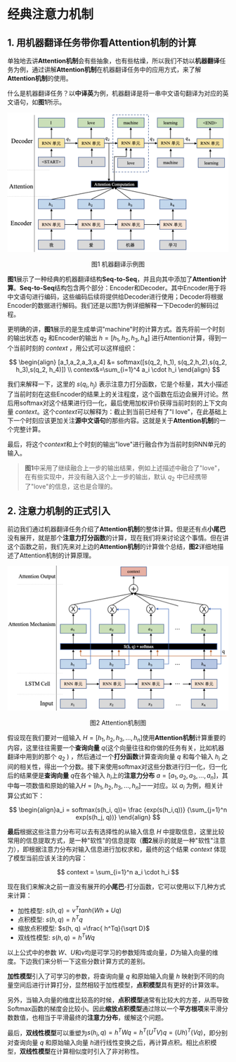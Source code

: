 # 经典注意力机制

## 1. 用机器翻译任务带你看Attention机制的计算

单独地去讲**Attention机制**会有些抽象，也有些枯燥，所以我们不妨以**机器翻译**任务为例，通过讲解**Attention机制**在机器翻译任务中的应用方式，来了解**Attention机制**的使用。

什么是机器翻译任务？以**中译英**为例，机器翻译是将一串中文语句翻译为对应的英文语句，如**图1**所示。

![image (1)](https://raw.githubusercontent.com/1649759610/images_for_blog/master/image%20(1).png)

<center>图1 机器翻译示例图</center>

**图1**展示了一种经典的机器翻译结构**Seq-to-Seq**，并且向其中添加了**Attention计算**。**Seq-to-Seq**结构包含两个部分：Encoder和Decoder。其中Encoder用于将中文语句进行编码，这些编码后续将提供给Decoder进行使用；Decoder将根据Encoder的数据进行解码。我们还是以图1为例详细解释一下Decoder的解码过程。

更明确的讲，**图1**展示的是生成单词"machine"时的计算方式。首先将前一个时刻的输出状态 $q_2$ 和Encoder的输出 $h=[h_1,h_2,h_3,h_4]$ 进行Attention计算，得到一个当前时刻的 $context$ ，用公式可以这样组织：

$$
\begin{align} 
[a_1,a_2,a_3,a_4] &= softmax([s(q_2, h_1), s(q_2,h_2),s(q_2, h_3),s(q_2, h_4)]) \\ context&=\sum_{i=1}^4 a_i \cdot h_i 
\end{align}
$$

我们来解释一下，这里的 $s(q_i,h_j)$ 表示注意力打分函数，它是个标量，其大小描述了当前时刻在这些Encoder的结果上的关注程度，这个函数在后边会展开讨论。然后用softmax对这个结果进行归一化，最后使用加权评价获得当前时刻的上下文向量 $context$。这个$context$可以解释为：截止到当前已经有了"I love"，在此基础上下一个时刻应该更加关注**源中文语句**的那些内容。这就是关于**Attention机制**的一个完整计算。

最后，将这个$context$和上个时刻的输出"love"进行融合作为当前时刻RNN单元的输入。

> **图1**中采用了继续融合上一步的输出结果，例如上述描述中融合了"love"，在有些实现中，并没有融入这个上一步的输出，默认 $q_2$ 中已经携带了"love"的信息，这也是合理的。‌

## 2. 注意力机制的正式引入

前边我们通过机器翻译任务介绍了**Attention机制**的整体计算。但是还有点**小尾巴**没有展开，就是那个**注意力打分函数**的计算，现在我们将来讨论这个事情。但在讲这个函数之前，我们先来对上边的**Attention机制**的计算做个总结，**图2**详细地描述了Attention机制的计算原理。

![image (2)](https://raw.githubusercontent.com/1649759610/images_for_blog/master/image%20(2).png)

<center>图2 Attention机制图</center>

假设现在我们要对一组输入 $H=[h_1,h_2,h_3,...,h_n]$使用**Attention机制**计算重要的内容，这里往往需要一个**查询向量** $q$(这个向量往往和你做的任务有关，比如机器翻译中用到的那个 $q_2$ ) ，然后通过一个**打分函数**计算查询向量 $q$ 和每个输入 $h_i$ 之间的相关性，得出一个分数。接下来使用softmax对这些分数进行归一化，归一化后的结果便是**查询向量** $q$在各个输入 $h_i$上的**注意力分布** $a=[a_1,a_2,a_3,...,a_n]$，其中每一项数值和原始的输入$H=[h_1,h_2,h_3,...,h_n]$一一对应。以 $a_i$ 为例，相关计算公式如下：

$$
\begin{align}a_i = softmax(s(h_i, q))= \frac {exp(s(h_i,q))} {\sum_{j=1}^n exp(s(h_j, q))} \end{align}
$$

**最后**根据这些注意力分布可以去有选择性的从输入信息 $H$ 中提取信息，这里比较常用的信息提取方式，是一种"软性"的信息提取（**图2**展示的就是一种"软性"注意力），即根据注意力分布对输入信息进行加权求和，最终的这个结果 $context$ 体现了模型当前应该关注的内容：

$$
context = \sum_{i=1}^n a_i \cdot h_i
$$

现在我们来解决之前一直没有展开的**小尾巴**-打分函数，它可以使用以下几种方式来计算：

- 加性模型:          $s(h, q) = v^Ttanh(Wh+Uq)$
- 点积模型:          $s(h, q) = h^Tq$
- 缩放点积模型:  $s(h, q) =\frac{ h^Tq}{\sqrt D}$
- 双线性模型:       $s(h, q) = h^TWq$

以上公式中的参数 $W$、$U$和$v$均是可学习的参数矩阵或向量，$D$为输入向量的维度。下边我们来分析一下这些分数计算方式的差别。

**加性模型**引入了可学习的参数，将查询向量 $q$ 和原始输入向量 $h$ 映射到不同的向量空间后进行计算打分，显然相较于加性模型，**点积模型**具有更好的计算效率。

另外，当输入向量的维度比较高的时候，**点积模型**通常有比较大的方差，从而导致Softmax函数的梯度会比较小。因此**缩放点积模型**通过除以一个**平方根项**来平滑分数数值，也相当于平滑最终的**注意力分布**，缓解这个问题。

最后，**双线性模型**可以重塑为$s(h_i, q) = h^TWq=h^T(U^TV)q=(Uh)^T(Vq)$，即分别对查询向量 $q$ 和原始输入向量 $h$进行线性变换之后，再计算点积。相比点积模型，**双线性模型**在计算相似度时引入了非对称性。

